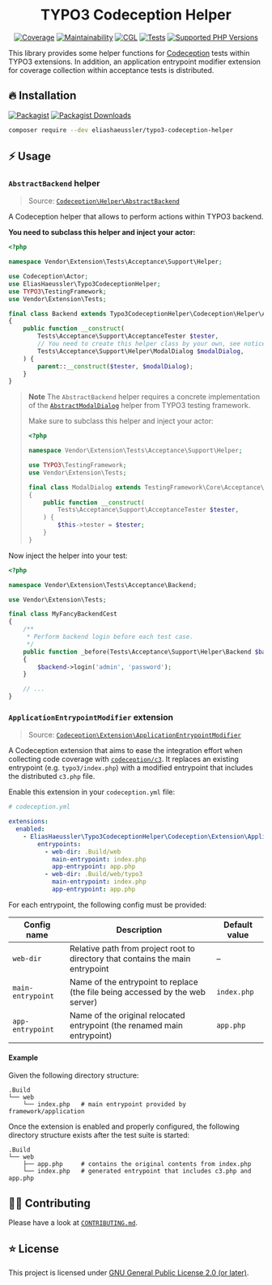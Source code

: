 <div align="center">

# TYPO3 Codeception Helper

[![Coverage](https://img.shields.io/codecov/c/github/eliashaeussler/typo3-codeception-helper?logo=codecov&token=4BM8pdRAmL)](https://codecov.io/gh/eliashaeussler/typo3-codeception-helper)
[![Maintainability](https://img.shields.io/codeclimate/maintainability/eliashaeussler/typo3-codeception-helper?logo=codeclimate)](https://codeclimate.com/github/eliashaeussler/typo3-codeception-helper/maintainability)
[![CGL](https://img.shields.io/github/actions/workflow/status/eliashaeussler/typo3-codeception-helper/cgl.yaml?label=cgl&logo=github)](https://github.com/eliashaeussler/typo3-codeception-helper/actions/workflows/cgl.yaml)
[![Tests](https://img.shields.io/github/actions/workflow/status/eliashaeussler/typo3-codeception-helper/tests.yaml?label=tests&logo=github)](https://github.com/eliashaeussler/typo3-codeception-helper/actions/workflows/tests.yaml)
[![Supported PHP Versions](https://img.shields.io/packagist/dependency-v/eliashaeussler/typo3-codeception-helper/php?logo=php)](https://packagist.org/packages/eliashaeussler/typo3-codeception-helper)

</div>

This library provides some helper functions for [Codeception](https://codeception.com/)
tests within TYPO3 extensions. In addition, an application entrypoint
modifier extension for coverage collection within acceptance tests
is distributed.

## 🔥 Installation

[![Packagist](https://img.shields.io/packagist/v/eliashaeussler/typo3-codeception-helper?label=version&logo=packagist)](https://packagist.org/packages/eliashaeussler/typo3-codeception-helper)
[![Packagist Downloads](https://img.shields.io/packagist/dt/eliashaeussler/typo3-codeception-helper?color=brightgreen)](https://packagist.org/packages/eliashaeussler/typo3-codeception-helper)

```bash
composer require --dev eliashaeussler/typo3-codeception-helper
```

## ⚡ Usage

### `AbstractBackend` helper

> Source: [`Codeception\Helper\AbstractBackend`](src/Codeception/Helper/AbstractBackend.php)

A Codeception helper that allows to perform actions within TYPO3
backend.

**You need to subclass this helper and inject your actor:**

```php
<?php

namespace Vendor\Extension\Tests\Acceptance\Support\Helper;

use Codeception\Actor;
use EliasHaeussler\Typo3CodeceptionHelper;
use TYPO3\TestingFramework;
use Vendor\Extension\Tests;

final class Backend extends Typo3CodeceptionHelper\Codeception\Helper\AbstractBackend
{
    public function __construct(
        Tests\Acceptance\Support\AcceptanceTester $tester,
        // You need to create this helper class by your own, see notice below
        Tests\Acceptance\Support\Helper\ModalDialog $modalDialog,
    ) {
        parent::__construct($tester, $modalDialog);
    }
}
```

> **Note** The `AbstractBackend` helper requires a concrete
> implementation of the
> [`AbstractModalDialog`](https://github.com/TYPO3/testing-framework/blob/main/Classes/Core/Acceptance/Helper/AbstractModalDialog.php)
> helper from TYPO3 testing framework.
>
> Make sure to subclass this helper and inject your actor:
>
> ```php
> <?php
>
> namespace Vendor\Extension\Tests\Acceptance\Support\Helper;
>
> use TYPO3\TestingFramework;
> use Vendor\Extension\Tests;
>
> final class ModalDialog extends TestingFramework\Core\Acceptance\Helper\AbstractModalDialog
> {
>     public function __construct(
>         Tests\Acceptance\Support\AcceptanceTester $tester,
>     ) {
>         $this->tester = $tester;
>     }
> }
> ```

Now inject the helper into your test:

```php
<?php

namespace Vendor\Extension\Tests\Acceptance\Backend;

use Vendor\Extension\Tests;

final class MyFancyBackendCest
{
    /**
     * Perform backend login before each test case.
     */
    public function _before(Tests\Acceptance\Support\Helper\Backend $backend): void
    {
        $backend->login('admin', 'password');
    }

    // ...
}
```

### `ApplicationEntrypointModifier` extension

> Source: [`Codeception\Extension\ApplicationEntrypointModifier`](src/Codeception/Extension/ApplicationEntrypointModifier.php)

A Codeception extension that aims to ease the integration effort
when collecting code coverage with [`codeception/c3`](https://github.com/Codeception/c3).
It replaces an existing entrypoint (e.g. `typo3/index.php`) with
a modified entrypoint that includes the distributed `c3.php` file.

Enable this extension in your `codeception.yml` file:

```yaml
# codeception.yml

extensions:
  enabled:
    - EliasHaeussler\Typo3CodeceptionHelper\Codeception\Extension\ApplicationEntrypointModifier:
        entrypoints:
          - web-dir: .Build/web
            main-entrypoint: index.php
            app-entrypoint: app.php
          - web-dir: .Build/web/typo3
            main-entrypoint: index.php
            app-entrypoint: app.php
```

For each entrypoint, the following config must be provided:

| Config name       | Description                                                                    | Default value |
|-------------------|--------------------------------------------------------------------------------|---------------|
| `web-dir`         | Relative path from project root to directory that contains the main entrypoint | –             |
| `main-entrypoint` | Name of the entrypoint to replace (the file being accessed by the web server)  | `index.php`   |
| `app-entrypoint`  | Name of the original relocated entrypoint (the renamed main entrypoint)        | `app.php`     |

#### Example

Given the following directory structure:

```
.Build
└── web
    └── index.php   # main entrypoint provided by framework/application
```

Once the extension is enabled and properly configured, the following
directory structure exists after the test suite is started:

```
.Build
└── web
    ├── app.php     # contains the original contents from index.php
    └── index.php   # generated entrypoint that includes c3.php and app.php
```

## 🧑‍💻 Contributing

Please have a look at [`CONTRIBUTING.md`](CONTRIBUTING.md).

## ⭐ License

This project is licensed under [GNU General Public License 2.0 (or later)](LICENSE).

